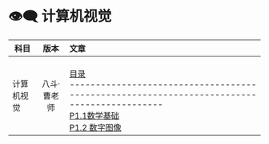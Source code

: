# 👁️‍🗨️ 计算机视觉

| 科目    | 版本    | 	文章    |
| ---------- | :-----------:  | :----------- |
| 计算机视觉    | 八斗·曹老师   |<br> [目录]()<br>------------------------------------------------------------------------------------------ <br>[P1.1数学基础](336+刘云帆/P1.1数学基础.md)<br>[P1.2 数字图像](336+刘云帆/P1.2数字图像.md)<br>|
